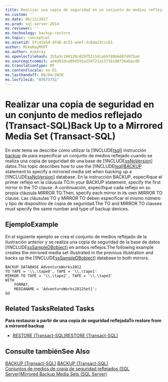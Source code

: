 ```yaml
---
title: Realizar una copia de seguridad en un conjunto de medios reflejado (Transact-SQL) | Microsoft Docs
ms.custom: ''
ms.date: 06/13/2017
ms.prod: sql-server-2014
ms.reviewer: ''
ms.technology: backup-restore
ms.topic: conceptual
ms.assetid: 5fc43a5d-dfd6-4c53-a4ef-3c8da23ccc81
author: MikeRayMSFT
ms.author: mikeray
ms.openlocfilehash: 255a3c190139c029f5211dcab9780b6d07d975a4
ms.sourcegitcommit: ad4d92dce894592a259721a1571b1d8736abacdb
ms.translationtype: MT
ms.contentlocale: es-ES
ms.lasthandoff: 08/04/2020
ms.locfileid: "87673731"
---
```

# <a name="back-up-to-a-mirrored-media-set-transact-sql"></a><span data-ttu-id="4d8f8-102">Realizar una copia de seguridad en un conjunto de medios reflejado (Transact-SQL)</span><span class="sxs-lookup"><span data-stu-id="4d8f8-102">Back Up to a Mirrored Media Set (Transact-SQL)</span></span>
  <span data-ttu-id="4d8f8-103">En este tema se describe cómo utilizar la [!INCLUDE[tsql](../../includes/tsql-md.md)] instrucción [backup](/sql/t-sql/statements/backup-transact-sql) de para especificar un conjunto de medios reflejado cuando se realiza una copia de seguridad de una base de [!INCLUDE[ssNoVersion](../../includes/ssnoversion-md.md)] datos.</span><span class="sxs-lookup"><span data-stu-id="4d8f8-103">This topic describes how to use the [!INCLUDE[tsql](../../includes/tsql-md.md)][BACKUP](/sql/t-sql/statements/backup-transact-sql) statement to specify a mirrored media set when backing up a [!INCLUDE[ssNoVersion](../../includes/ssnoversion-md.md)] database.</span></span> <span data-ttu-id="4d8f8-104">En la instrucción BACKUP, especifique el primer reflejo en la cláusula TO.</span><span class="sxs-lookup"><span data-stu-id="4d8f8-104">In your BACKUP statement, specify the first mirror in the TO clause.</span></span> <span data-ttu-id="4d8f8-105">A continuación, especifique cada reflejo en su propia cláusula MIRROR TO.</span><span class="sxs-lookup"><span data-stu-id="4d8f8-105">Then, specify each mirror in its own MIRROR TO clause.</span></span> <span data-ttu-id="4d8f8-106">Las cláusulas TO y MIRROR TO deben especificar el mismo número y tipo de dispositivo de copia de seguridad.</span><span class="sxs-lookup"><span data-stu-id="4d8f8-106">The TO and MIRROR TO clauses must specify the same number and type of backup devices.</span></span>  
  
## <a name="example"></a><span data-ttu-id="4d8f8-107">Ejemplo</span><span class="sxs-lookup"><span data-stu-id="4d8f8-107">Example</span></span>  
 <span data-ttu-id="4d8f8-108">En el siguiente ejemplo se crea el conjunto de medios reflejado de la ilustración anterior y se realiza una copia de seguridad de la base de datos [!INCLUDE[ssSampleDBobject](../../includes/sssampledbobject-md.md)] en ambos reflejos.</span><span class="sxs-lookup"><span data-stu-id="4d8f8-108">The following example creates the mirrored media set illustrated in the previous illustration and backs up the [!INCLUDE[ssSampleDBobject](../../includes/sssampledbobject-md.md)] database to both mirrors.</span></span>  
  
```  
BACKUP DATABASE AdventureWorks2012  
TO TAPE = '\\.\tape0', TAPE = '\\.\tape1'  
MIRROR TO TAPE = '\\.\tape2', TAPE = '\\.\tape3'  
WITH  
    FORMAT,  
    MEDIANAME = 'AdventureWorks2012Set1';  
GO  
```  
  
## <a name="related-tasks"></a><span data-ttu-id="4d8f8-109">Related Tasks</span><span class="sxs-lookup"><span data-stu-id="4d8f8-109">Related Tasks</span></span>  
 <span data-ttu-id="4d8f8-110">**Para restaurar a partir de una copia de seguridad reflejada**</span><span class="sxs-lookup"><span data-stu-id="4d8f8-110">**To restore from a mirrored backup**</span></span>  
  
-   [<span data-ttu-id="4d8f8-111">RESTORE &#40;Transact-SQL&#41;</span><span class="sxs-lookup"><span data-stu-id="4d8f8-111">RESTORE &#40;Transact-SQL&#41;</span></span>](/sql/t-sql/statements/restore-statements-transact-sql)  
  
## <a name="see-also"></a><span data-ttu-id="4d8f8-112">Consulte también</span><span class="sxs-lookup"><span data-stu-id="4d8f8-112">See Also</span></span>  
 <span data-ttu-id="4d8f8-113">[BACKUP &#40;Transact-SQL&#41;](/sql/t-sql/statements/backup-transact-sql) </span><span class="sxs-lookup"><span data-stu-id="4d8f8-113">[BACKUP &#40;Transact-SQL&#41;](/sql/t-sql/statements/backup-transact-sql) </span></span>  
 [<span data-ttu-id="4d8f8-114">Conjuntos de medios de copia de seguridad reflejados &#40;SQL Server&#41;</span><span class="sxs-lookup"><span data-stu-id="4d8f8-114">Mirrored Backup Media Sets &#40;SQL Server&#41;</span></span>](mirrored-backup-media-sets-sql-server.md)  
  
  
